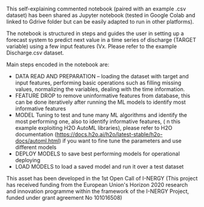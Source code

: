 This self-explaining commented notebook (paired with an example .csv dataset) has been shared as Jupyter notebook (tested in Google Colab and linked to Gdrive folder but can be easily adapted to run in other platforms).

The notebook is structured in steps and guides the user in setting up a forecast system to predict next value in a time series of discharge (TARGET variable) using a few input features (Vx. Please refer to the example Discharge.csv dataset.

Main steps encoded in the notebook are:

- DATA READ AND PREPARATION – loading the dataset with target and input features, performing basic operations such as filling missing values, normalizing the variables, dealing with the time information.
- FEATURE DROP to remove uninformative features from database, this can be done iteratively after running the ML models to identify most informative features
- MODEL Tuning to test and tune many ML algorithms and identify the most performing one, also to identify informative features, ( n this example exploiting H2O AutoML libraries), please refer to H2O documentation (https://docs.h2o.ai/h2o/latest-stable/h2o-docs/automl.html) if you want to fine tune the parameters and use different models
- DEPLOY MODELS to save best performing models for operational deploying
- LOAD MODELS to load a saved model and run it over a test dataset

This asset has been developed in the 1st Open Call of I-NERGY (This project has received funding from the European Union's Horizon 2020 research and innovation programme within the framework of the I-NERGY Project, funded under grant agreement No 101016508)
